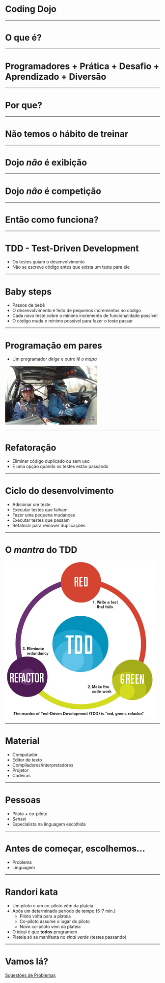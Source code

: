 # Coding Dojo

---

# O que é?

---

# Programadores + Prática + Desafio + Aprendizado + Diversão

---

# Por que?

---

# Não temos o hábito de treinar

---

# Dojo _não_ é **exibição**

---

# Dojo _não_ é **competição**

---

# Então como funciona?

---

# TDD - Test-Driven Development

- Os testes guiam o desenvolvimento
- Não se escreve código antes que exista um teste para ele

---

# Baby steps

- Passos de bebê
- O desenvolvimento é feito de pequenos incrementos no código
- Cada novo teste cobre o mínimo incremento de funcionalidade possível
- O código muda o mínimo possível para fazer o teste passar

---

# Programação em pares

- Um programador _dirige_ e outro _lê o mapa_ 

![rally](img/rally.jpg)

---

# Refatoração

- Eliminar código duplicado ou sem uso
- É uma opção quando os testes estão passando

--- 

# Ciclo do desenvolvimento

- Adicionar um teste
- Executar testes que falham
- Fazer uma pequena mudanças
- Executar testes que passam
- Refatorar para remover duplicações

---

# O _mantra_ do TDD

![TDD Mantra](img/redgreenrefactor.gif) 

---

# Material

- Computador
- Editor de texto
- Compiladores/interpretadores
- Projetor
- Cadeiras

---

# Pessoas

- Piloto + co-piloto
- _Sensei_
- Especialista na linguagem escolhida

---

# Antes de começar, escolhemos...

- Problema
- Linguagem

---

# Randori kata

- Um piloto e um co-piloto vêm da plateia
- Após um determinado período de tempo (5-7 min.)
	- Piloto volta para a plateia
	- Co-piloto assume o lugar do piloto
	- Novo co-piloto vem da plateia
- O ideal é que **todos** programem
- Plateia só se manifesta no _sinal verde_ (testes passando)

---

# Vamos lá?

[Sugestões de Problemas](problemas.html)



